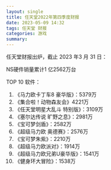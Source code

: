 ```yaml
---
layout: single
title: 任天堂2022年第四季度财报
date: 2023-05-09 14:32
tags: 任天堂 财报
categories: 游戏
summary: 
---
```


任天堂财报出炉，截止 2023 年3 月 31 日：

NS硬件销量累计1 亿2562万台

TOP 10 软件：

1. 《马力欧卡丁车8 豪华版》：5379万
2. 《集合啦！动物森友会》4221万
3. 《任天堂明星大乱斗 特别版》：3109万
4. 《塞尔达传说 旷野之息》：2981万
5. 《宝可梦剑盾》：2582万
6. 《超级马力欧 奥德赛》：2576万
7. 《宝可梦朱紫》：2210万
8. 《超级马力欧派对》：1914万
9. 《超级马力欧兄弟U豪华版》：1541万
10. 《健身环大冒险》：1538万
